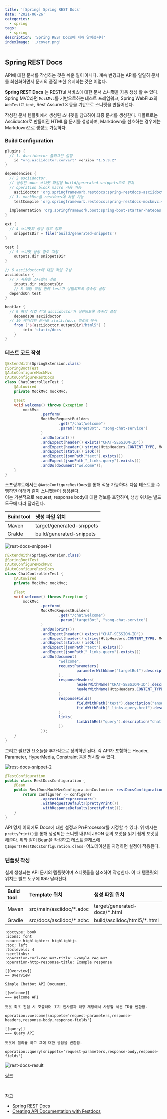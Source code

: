 ```yaml
---
title: '[Spring] Spring REST Docs'
date: '2021-06-26'
categories:
  - spring
tags:
  - spring
description: 'Spring REST Docs에 대해 알아봅시다'
indexImage: './cover.png'
---
```


## Spring REST Docs  

API에 대한 문서를 작성하는 것은 쉬운 일이 아니다. 
계속 변경되는 API를 일일히 문서를 최신화하면서 문서의 품질 또한 유지하는 것은 어렵다. 

**Spring REST Docs** 는 RESTful 서비스에 대한 문서 스니펫을 자동 생성 할 수 있다. 
Spring MVC라면 ```MockMvc```를 기반으로하는 테스트 프레임워크, 
Spring WebFlux의 ```WebTestClient```, 
Rest Assured 3 등을 기반으로 스니펫을 만들어낸다. 

작성한 문서 템플릿에서 생성된 스니펫을 참고하여 최종 문서를 생성한다. 
디폴트로는 Asciidoctor로 만들어진 HTML을 문서를 생성하며, Markdown을 선호하는 경우에는 Markdown으로 생성도 가능하다. 

### Build Configuration

``` groovy
plugins { 
  // 1. Asciidoctor 플러그인 설정
	id "org.asciidoctor.convert" version "1.5.9.2"
}

dependencies {
  // 2 asciidoctor. 
  // 생성된 adoc 스니펫 파일을 build/generated-snippets으로 위치
  // operation block macro 사용 가능
	asciidoctor 'org.springframework.restdocs:spring-restdocs-asciidoctor:{project-version}' 
  // 3. mockMvc를 restdocs에 사용 가능
	testCompile 'org.springframework.restdocs:spring-restdocs-mockmvc:{project-version}' 

  implementation 'org.springframework.boot:spring-boot-starter-hateoas'
}

ext { 
  // 4 스니펫의 생성 경로 정의
	snippetsDir = file('build/generated-snippets')
}

test { 
  // 5 스니펫 생성 경로 지정
	outputs.dir snippetsDir
}

// 6 asciidoctor에 대한 작업 구성
asciidoctor { 
  // 7 사용할 스니펫의 경로
	inputs.dir snippetsDir 
	// 8 해당 작업 전에 test가 싱핼되도록 종속성 설정
  dependsOn test 
}

bootJar {
  // 9 해당 작업 전에 asciidoctor가 실행되도록 종속성 설절
	dependsOn asciidoctor 
  // 10 패키징된 문서를 static/docs 경로에 복사
	from ("${asciidoctor.outputDir}/html5") { 
		into 'static/docs'
	}
}
```

### 테스트 코드 작성  

``` java
@ExtendWith(SpringExtension.class)
@SpringBootTest
@AutoConfigureMockMvc
@AutoConfigureRestDocs
class ChatControllerTest {
    @Autowired
    private MockMvc mockMvc;

    @Test
    void welcome() throws Exception {
        mockMvc
                .perform(
                MockMvcRequestBuilders
                        .get("/chat/welcome")
                        .param("targetBot", "song-chat-service")
                )
                .andDo(print())
                .andExpect(header().exists("CHAT-SESSION-ID"))
                .andExpect(header().string(HttpHeaders.CONTENT_TYPE, MediaTypes.HAL_JSON_VALUE))
                .andExpect(status().isOk())
                .andExpect(jsonPath("text").exists())
                .andExpect(jsonPath("_links.query").exists())
                .andDo(document("welcome"));
    }
}
```

스프링부트에서는 ```@AutoConfigureRestDocs```를 통해 적용 가능하다. 
다음 테스트를 수행하면 아래와 같이 스니펫들이 생성된다.  
이는 기본적으로 request, response body에 대한 정보를 포함하며, 생성 위치는 빌드 도구에 따라 달라진다. 

|Build tool|생성 파일 위치|
|:------|:------|
|Maven|target/generated-snippets|
|Gralde|build/generated-snippets|

![rest-docs-snippet-1](./rest-docs-snippet-1.png)

``` java
@ExtendWith(SpringExtension.class)
@SpringBootTest
@AutoConfigureMockMvc
@AutoConfigureRestDocs
class ChatControllerTest {
    @Autowired
    private MockMvc mockMvc;

    @Test
    void welcome() throws Exception {
        mockMvc
                .perform(
                MockMvcRequestBuilders
                        .get("/chat/welcome")
                        .param("targetBot", "song-chat-service")
                )
                .andDo(print())
                .andExpect(header().exists("CHAT-SESSION-ID"))
                .andExpect(header().string(HttpHeaders.CONTENT_TYPE, MediaTypes.HAL_JSON_VALUE))
                .andExpect(status().isOk())
                .andExpect(jsonPath("text").exists())
                .andExpect(jsonPath("_links.query").exists())
                .andDo(document(
                        "welcome",
                        requestParameters(
                                parameterWithName("targetBot").description("chatbot id want to talk")
                        ),
                        responseHeaders(
                                headerWithName("CHAT-SESSION-ID").description("session value for chat"),
                                headerWithName(HttpHeaders.CONTENT_TYPE).description("response content type")
                        ),
                        responseFields(
                                fieldWithPath("text").description("answer of chatbot"),
                                fieldWithPath("_links.query.href").description("chat query link after welcome")
                        ),
                        links(
                                linkWithRel("query").description("chat query link after welcome")
                        ))
                ));
    }
}
```

그리고 필요한 요소들을 추가적으로 정의하면 된다. 
각 API가 포함하는 Header, Parameter, HyperMedia, Constraint 등을 명시할 수 있다. 

![rest-docs-snippet-2](./rest-docs-snippet-2.png)

``` java
@TestConfiguration
public class RestDocsConfiguration {
    @Bean
    public RestDocsMockMvcConfigurationCustomizer restDocsConfigurationCustomizer() {
        return configurer -> configurer
                .operationPreprocessors()
                .withRequestDefaults(prettyPrint())
                .withResponseDefaults(prettyPrint());
    }
}
```

API 명세 이외에도 Docs에 대한 설정과 PreProcessor를 지정할 수 있다. 
위 예시는 ```prettyPrint()```를 통해 생성되는 스니펫 내부의 JSON 등의 포맷을 읽기 쉽게 포맷팅 해준다. 
위와 같이 Bean을 작성하고 테스트 클래스에 ```@Import(RestDocsConfiguration.class)``` 어노테이션을 지정하면 설정이 적용된다. 

### 템플릿 작성  

실제 생성되는 API 문서의 템플릿이며 스니펫들을 참조하여 작성한다. 
이 때 템플릿의 위치는 빌드 도구에 따라 달라진다. 

|Build tool|Template 위치|생성 파일 위치|
|:------|:------|:------|
|Maven|src/main/asciidoc/*.adoc|target/generated-docs/*.html|
|Gradle|src/docs/asciidoc/*.adoc|build/asciidoc/html5/*.html|

``` adoc
:doctype: book
:icons: font
:source-highlighter: highlightjs
:toc: left
:toclevels: 4
:sectlinks:
:operation-curl-request-title: Example request
:operation-http-response-title: Example response

[[Overview]]
== Overview

Simple Chatbot API Document.

[[welcome]]
=== Welcome API

챗봇 최초 진입 시 호출하며 초기 인사말과 해당 채팅에서 사용할 세션 ID를 반환함.

operation::welcome[snippets='request-parameters,response-headers,response-body,response-fields']

[[query]]
=== Query API

챗봇에 질의를 하고 그에 대한 응답을 반환함.

operation::query[snippets='request-parameters,response-body,response-fields']
```

![rest-docs-result](./rest-docs-result.png)

[링크](./api-guide.html)

<br/>

참고  
- [Spring REST Docs](https://docs.spring.io/spring-restdocs/docs/2.0.5.RELEASE/reference/html5/)
- [Creating API Documentation with Restdocs](https://spring.io/guides/gs/testing-restdocs/)